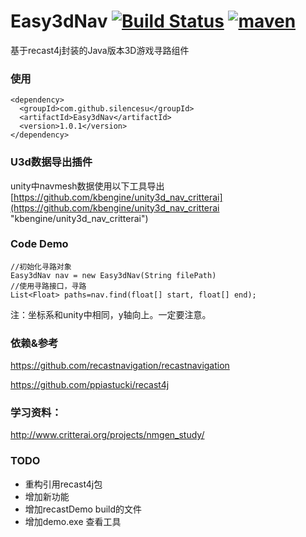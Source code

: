 
# Easy3dNav [![Build Status](https://travis-ci.org/SilenceSu/Easy3dNav.svg?branch=master)](https://travis-ci.org/SilenceSu/recastNav) [![maven](https://maven-badges.herokuapp.com/maven-central/com.github.silencesu/Easy3dNav/badge.svg)](https://search.maven.org/search?q=Easy3dNav)
基于recast4j封装的Java版本3D游戏寻路组件


### 使用
````
<dependency>
  <groupId>com.github.silencesu</groupId>
  <artifactId>Easy3dNav</artifactId>
  <version>1.0.1</version>
</dependency>
````

### U3d数据导出插件

unity中navmesh数据使用以下工具导出 [https://github.com/kbengine/unity3d_nav_critterai](https://github.com/kbengine/unity3d_nav_critterai "kbengine/unity3d_nav_critterai")


 

### Code Demo

    //初始化寻路对象
    Easy3dNav nav = new Easy3dNav(String filePath)
    //使用寻路接口，寻路
    List<Float> paths=nav.find(float[] start, float[] end);
 
注：坐标系和unity中相同，y轴向上。一定要注意。

 


### 依赖&参考
https://github.com/recastnavigation/recastnavigation

https://github.com/ppiastucki/recast4j
 

### 学习资料：
http://www.critterai.org/projects/nmgen_study/


### TODO
- 重构引用recast4j包
- 增加新功能
- 增加recastDemo build的文件
- 增加demo.exe 查看工具
 
 